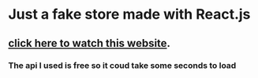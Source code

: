 
# Just a fake store made with React.js


## [click here to watch this website](fakeastronauta.github.io).
### The api I used is free so it coud take some seconds to load 

